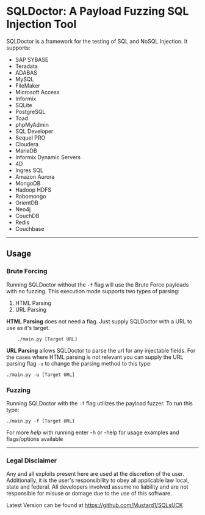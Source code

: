 # SQLDoctor: A Payload Fuzzing SQL Injection Tool 
SQLDoctor is a framework for the testing of SQL and NoSQL Injection. It supports: 
 

- SAP SYBASE 
- Teradata
- ADABAS
- MySQL
- FileMaker
- Microsoft Access
- Informix
- SQLite
- PostgreSQL
- Toad
- phpMyAdmin
- SQL Developer
- Sequel PRO
- Cloudera
- MariaDB
- Informix Dynamic Servers
- 4D
- Ingres SQL
- Amazon Aurora
- MongoDB
- Hadoop HDFS
- Robomongo
- OrientDB
- Neo4j
- CouchDB
- Redis
- Couchbase

---

## Usage

### **Brute Forcing**
Running SQLDoctor without the `-f` flag will use the Brute Force payloads with no fuzzing. This execution mode supports two types of parsing:

1. HTML Parsing
2. URL Parsing 

 **HTML Parsing** does not need a flag. Just supply SQLDoctor with a URL to use as it's target.

        ./main.py [Target URL]

 **URL Parsing** allows SQLDoctor to parse the url for any injectable fields. For the cases where HTML parsing is not relevant you can supply the URL parsing flag `-u` to change the parsing method to this type:

    ./main.py -u [Target URL]

### **Fuzzing**

Running SQLDoctor with the `-f` flag utilizes the payload fuzzer. To run this type:
    
    ./main.py -f [Target URL]

For more _help_ with running enter -h or -help for usage examples and flags/options available

---

### Legal Disclaimer
 Any and all exploits present here are used at the discretion of the user. Additionally, it is the user's responsibility to obey all applicable law local, state and federal.
 All developers involved assume no liability and are not responsible for misuse or damage due to the use of this software. 

 Latest Version can be found at https://github.com/Mustard1/SQLsUCK




